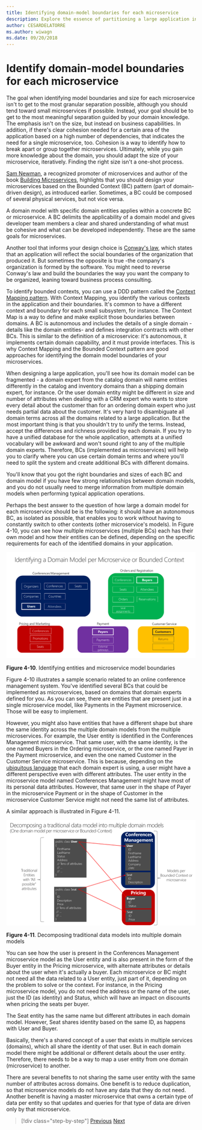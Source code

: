 ```yaml
---
title: Identifying domain-model boundaries for each microservice
description: Explore the essence of partitioning a large application into microservices to achieve a sound architecture.
author: CESARDELATORRE
ms.author: wiwagn
ms.date: 09/20/2018
---
```

# Identify domain-model boundaries for each microservice

The goal when identifying model boundaries and size for each microservice isn't to get to the most granular separation possible, although you should tend toward small microservices if possible. Instead, your goal should be to get to the most meaningful separation guided by your domain knowledge. The emphasis isn't on the size, but instead on business capabilities. In addition, if there's clear cohesion needed for a certain area of the application based on a high number of dependencies, that indicates the need for a single microservice, too. Cohesion is a way to identify how to break apart or group together microservices. Ultimately, while you gain more knowledge about the domain, you should adapt the size of your microservice, iteratively. Finding the right size isn't a one-shot process.

[Sam Newman](https://samnewman.io/), a recognized promoter of microservices and author of the book [Building Microservices](https://samnewman.io/books/building_microservices/), highlights that you should design your microservices based on the Bounded Context (BC) pattern (part of domain-driven design), as introduced earlier. Sometimes, a BC could be composed of several physical services, but not vice versa.

A domain model with specific domain entities applies within a concrete BC or microservice. A BC delimits the applicability of a domain model and gives developer team members a clear and shared understanding of what must be cohesive and what can be developed independently. These are the same goals for microservices.

Another tool that informs your design choice is [Conway's law](https://en.wikipedia.org/wiki/Conway%27s_law), which states that an application will reflect the social boundaries of the organization that produced it. But sometimes the opposite is true -the company's organization is formed by the software. You might need to reverse Conway's law and build the boundaries the way you want the company to be organized, leaning toward business process consulting.

To identify bounded contexts, you can use a DDD pattern called the [Context Mapping pattern](https://www.infoq.com/articles/ddd-contextmapping). With Context Mapping, you identify the various contexts in the application and their boundaries. It's common to have a different context and boundary for each small subsystem, for instance. The Context Map is a way to define and make explicit those boundaries between domains. A BC is autonomous and includes the details of a single domain -details like the domain entities- and defines integration contracts with other BCs. This is similar to the definition of a microservice: it's autonomous, it implements certain domain capability, and it must provide interfaces. This is why Context Mapping and the Bounded Context pattern are good approaches for identifying the domain model boundaries of your microservices.

When designing a large application, you'll see how its domain model can be fragmented - a domain expert from the catalog domain will name entities differently in the catalog and inventory domains than a shipping domain expert, for instance. Or the user domain entity might be different in size and number of attributes when dealing with a CRM expert who wants to store every detail about the customer than for an ordering domain expert who just needs partial data about the customer. It's very hard to disambiguate all domain terms across all the domains related to a large application. But the most important thing is that you shouldn't try to unify the terms. Instead, accept the differences and richness provided by each domain. If you try to have a unified database for the whole application, attempts at a unified vocabulary will be awkward and won't sound right to any of the multiple domain experts. Therefore, BCs (implemented as microservices) will help you to clarify where you can use certain domain terms and where you'll need to split the system and create additional BCs with different domains.

You'll know that you got the right boundaries and sizes of each BC and domain model if you have few strong relationships between domain models, and you do not usually need to merge information from multiple domain models when performing typical application operations.

Perhaps the best answer to the question of how large a domain model for each microservice should be is the following: it should have an autonomous BC, as isolated as possible, that enables you to work without having to constantly switch to other contexts (other microservice's models). In Figure 4-10, you can see how multiple microservices (multiple BCs) each has their own model and how their entities can be defined, depending on the specific requirements for each of the identified domains in your application.

![Entities in several model boundaries (Bounded Contexts), where the same entity appears as "Users", "Buyers", "Payers", and "Customers" depending on the bounded context](./media/image10.png)

**Figure 4-10**. Identifying entities and microservice model boundaries

Figure 4-10 illustrates a sample scenario related to an online conference management system. You've identified several BCs that could be implemented as microservices, based on domains that domain experts defined for you. As you can see, there are entities that are present just in a single microservice model, like Payments in the Payment microservice. Those will be easy to implement.

However, you might also have entities that have a different shape but share the same identity across the multiple domain models from the multiple microservices. For example, the User entity is identified in the Conferences Management microservice. That same user, with the same identity, is the one named Buyers in the Ordering microservice, or the one named Payer in the Payment microservice, and even the one named Customer in the Customer Service microservice. This is because, depending on the [ubiquitous language](https://martinfowler.com/bliki/UbiquitousLanguage.html) that each domain expert is using, a user might have a different perspective even with different attributes. The user entity in the microservice model named Conferences Management might have most of its personal data attributes. However, that same user in the shape of Payer in the microservice Payment or in the shape of Customer in the microservice Customer Service might not need the same list of attributes.

A similar approach is illustrated in Figure 4-11.

![When decomposing a traditional data model between bounded contexts, you can have different entities that share the same identity (a buyer is also a user) with different attributes in each bounded context.](./media/image11.png)

**Figure 4-11**. Decomposing traditional data models into multiple domain models

You can see how the user is present in the Conferences Management microservice model as the User entity and is also present in the form of the Buyer entity in the Pricing microservice, with alternate attributes or details about the user when it's actually a buyer. Each microservice or BC might not need all the data related to a User entity, just part of it, depending on the problem to solve or the context. For instance, in the Pricing microservice model, you do not need the address or the name of the user, just the ID (as identity) and Status, which will have an impact on discounts when pricing the seats per buyer.

The Seat entity has the same name but different attributes in each domain model. However, Seat shares identity based on the same ID, as happens with User and Buyer.

Basically, there's a shared concept of a user that exists in multiple services (domains), which all share the identity of that user. But in each domain model there might be additional or different details about the user entity. Therefore, there needs to be a way to map a user entity from one domain (microservice) to another.

There are several benefits to not sharing the same user entity with the same number of attributes across domains. One benefit is to reduce duplication, so that microservice models do not have any data that they do not need. Another benefit is having a master microservice that owns a certain type of data per entity so that updates and queries for that type of data are driven only by that microservice.

>[!div class="step-by-step"]
>[Previous](distributed-data-management.md)
>[Next](direct-client-to-microservice-communication-versus-the-api-gateway-pattern.md)